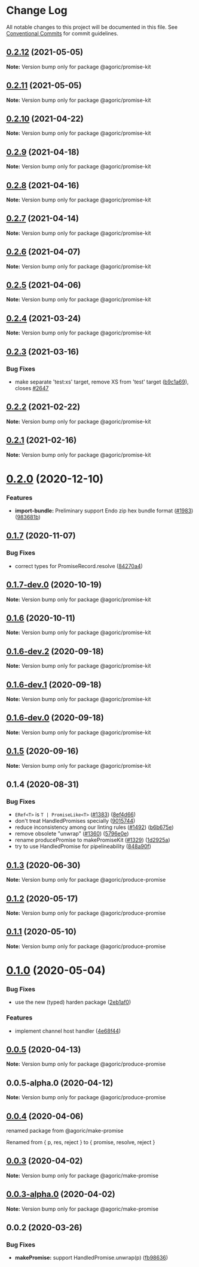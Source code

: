 # Change Log

All notable changes to this project will be documented in this file.
See [Conventional Commits](https://conventionalcommits.org) for commit guidelines.

## [0.2.12](https://github.com/Agoric/agoric-sdk/compare/@agoric/promise-kit@0.2.11...@agoric/promise-kit@0.2.12) (2021-05-05)

**Note:** Version bump only for package @agoric/promise-kit





## [0.2.11](https://github.com/Agoric/agoric-sdk/compare/@agoric/promise-kit@0.2.10...@agoric/promise-kit@0.2.11) (2021-05-05)

**Note:** Version bump only for package @agoric/promise-kit





## [0.2.10](https://github.com/Agoric/agoric-sdk/compare/@agoric/promise-kit@0.2.9...@agoric/promise-kit@0.2.10) (2021-04-22)

**Note:** Version bump only for package @agoric/promise-kit





## [0.2.9](https://github.com/Agoric/agoric-sdk/compare/@agoric/promise-kit@0.2.8...@agoric/promise-kit@0.2.9) (2021-04-18)

**Note:** Version bump only for package @agoric/promise-kit





## [0.2.8](https://github.com/Agoric/agoric-sdk/compare/@agoric/promise-kit@0.2.7...@agoric/promise-kit@0.2.8) (2021-04-16)

**Note:** Version bump only for package @agoric/promise-kit





## [0.2.7](https://github.com/Agoric/agoric-sdk/compare/@agoric/promise-kit@0.2.6...@agoric/promise-kit@0.2.7) (2021-04-14)

**Note:** Version bump only for package @agoric/promise-kit





## [0.2.6](https://github.com/Agoric/agoric-sdk/compare/@agoric/promise-kit@0.2.5...@agoric/promise-kit@0.2.6) (2021-04-07)

**Note:** Version bump only for package @agoric/promise-kit





## [0.2.5](https://github.com/Agoric/agoric-sdk/compare/@agoric/promise-kit@0.2.4...@agoric/promise-kit@0.2.5) (2021-04-06)

**Note:** Version bump only for package @agoric/promise-kit





## [0.2.4](https://github.com/Agoric/agoric-sdk/compare/@agoric/promise-kit@0.2.3...@agoric/promise-kit@0.2.4) (2021-03-24)

**Note:** Version bump only for package @agoric/promise-kit





## [0.2.3](https://github.com/Agoric/agoric-sdk/compare/@agoric/promise-kit@0.2.2...@agoric/promise-kit@0.2.3) (2021-03-16)


### Bug Fixes

* make separate 'test:xs' target, remove XS from 'test' target ([b9c1a69](https://github.com/Agoric/agoric-sdk/commit/b9c1a6987093fc8e09e8aba7acd2a1618413bac8)), closes [#2647](https://github.com/Agoric/agoric-sdk/issues/2647)





## [0.2.2](https://github.com/Agoric/agoric-sdk/compare/@agoric/promise-kit@0.2.1...@agoric/promise-kit@0.2.2) (2021-02-22)

**Note:** Version bump only for package @agoric/promise-kit





## [0.2.1](https://github.com/Agoric/agoric-sdk/compare/@agoric/promise-kit@0.2.0...@agoric/promise-kit@0.2.1) (2021-02-16)

**Note:** Version bump only for package @agoric/promise-kit





# [0.2.0](https://github.com/Agoric/agoric-sdk/compare/@agoric/promise-kit@0.1.7...@agoric/promise-kit@0.2.0) (2020-12-10)


### Features

* **import-bundle:** Preliminary support Endo zip hex bundle format ([#1983](https://github.com/Agoric/agoric-sdk/issues/1983)) ([983681b](https://github.com/Agoric/agoric-sdk/commit/983681bfc4bf512b6bd90806ed9220cd4fefc13c))





## [0.1.7](https://github.com/Agoric/agoric-sdk/compare/@agoric/promise-kit@0.1.7-dev.0...@agoric/promise-kit@0.1.7) (2020-11-07)


### Bug Fixes

* correct types for PromiseRecord.resolve ([84270a4](https://github.com/Agoric/agoric-sdk/commit/84270a4a10b17e285299126f9c7e7d2fb4a05aa1))





## [0.1.7-dev.0](https://github.com/Agoric/agoric-sdk/compare/@agoric/promise-kit@0.1.6...@agoric/promise-kit@0.1.7-dev.0) (2020-10-19)

**Note:** Version bump only for package @agoric/promise-kit





## [0.1.6](https://github.com/Agoric/agoric-sdk/compare/@agoric/promise-kit@0.1.6-dev.2...@agoric/promise-kit@0.1.6) (2020-10-11)

**Note:** Version bump only for package @agoric/promise-kit





## [0.1.6-dev.2](https://github.com/Agoric/agoric-sdk/compare/@agoric/promise-kit@0.1.6-dev.1...@agoric/promise-kit@0.1.6-dev.2) (2020-09-18)

**Note:** Version bump only for package @agoric/promise-kit





## [0.1.6-dev.1](https://github.com/Agoric/agoric-sdk/compare/@agoric/promise-kit@0.1.6-dev.0...@agoric/promise-kit@0.1.6-dev.1) (2020-09-18)

**Note:** Version bump only for package @agoric/promise-kit





## [0.1.6-dev.0](https://github.com/Agoric/agoric-sdk/compare/@agoric/promise-kit@0.1.5...@agoric/promise-kit@0.1.6-dev.0) (2020-09-18)

**Note:** Version bump only for package @agoric/promise-kit





## [0.1.5](https://github.com/Agoric/agoric-sdk/compare/@agoric/promise-kit@0.1.4...@agoric/promise-kit@0.1.5) (2020-09-16)

**Note:** Version bump only for package @agoric/promise-kit





## 0.1.4 (2020-08-31)


### Bug Fixes

* `ERef<T>` is `T | PromiseLike<T>` ([#1383](https://github.com/Agoric/agoric-sdk/issues/1383)) ([8ef4d66](https://github.com/Agoric/agoric-sdk/commit/8ef4d662dc80daf80420c0c531c2abe41517b6cd))
* don't treat HandledPromises specially ([9015744](https://github.com/Agoric/agoric-sdk/commit/9015744f9eb57467feed5619c135f99455d19f80))
* reduce inconsistency among our linting rules ([#1492](https://github.com/Agoric/agoric-sdk/issues/1492)) ([b6b675e](https://github.com/Agoric/agoric-sdk/commit/b6b675e2de110e2af19cad784a66220cab21dacf))
* remove obsolete "unwrap" ([#1360](https://github.com/Agoric/agoric-sdk/issues/1360)) ([5796e0e](https://github.com/Agoric/agoric-sdk/commit/5796e0e6f8bfd00619f725bdac4ff5743610a52f))
* rename producePromise to makePromiseKit ([#1329](https://github.com/Agoric/agoric-sdk/issues/1329)) ([1d2925a](https://github.com/Agoric/agoric-sdk/commit/1d2925ad640cce7b419751027b44737bd46a6d59))
* try to use HandledPromise for pipelineability ([848a90f](https://github.com/Agoric/agoric-sdk/commit/848a90f8d7427e2c31dc5764555da2fde42eac8d))





## [0.1.3](https://github.com/Agoric/agoric-sdk/compare/@agoric/produce-promise@0.1.2...@agoric/produce-promise@0.1.3) (2020-06-30)

**Note:** Version bump only for package @agoric/produce-promise





## [0.1.2](https://github.com/Agoric/agoric-sdk/compare/@agoric/produce-promise@0.1.1...@agoric/produce-promise@0.1.2) (2020-05-17)

**Note:** Version bump only for package @agoric/produce-promise





## [0.1.1](https://github.com/Agoric/agoric-sdk/compare/@agoric/produce-promise@0.1.0...@agoric/produce-promise@0.1.1) (2020-05-10)

**Note:** Version bump only for package @agoric/produce-promise





# [0.1.0](https://github.com/Agoric/agoric-sdk/compare/@agoric/produce-promise@0.0.5...@agoric/produce-promise@0.1.0) (2020-05-04)


### Bug Fixes

* use the new (typed) harden package ([2eb1af0](https://github.com/Agoric/agoric-sdk/commit/2eb1af08fe3967629a3ce165752fd501a5c85a96))


### Features

* implement channel host handler ([4e68f44](https://github.com/Agoric/agoric-sdk/commit/4e68f441b46d70dee481387ab96e88f1e0b69bfa))





## [0.0.5](https://github.com/Agoric/agoric-sdk/compare/@agoric/produce-promise@0.0.5-alpha.0...@agoric/produce-promise@0.0.5) (2020-04-13)

**Note:** Version bump only for package @agoric/produce-promise





## 0.0.5-alpha.0 (2020-04-12)

**Note:** Version bump only for package @agoric/produce-promise





## [0.0.4](https://github.com/Agoric/agoric-sdk/compare/@agoric/make-promise@0.0.3-alpha.0...@agoric/produce-promise@0.0.3) (2020-04-06)

renamed package from @agoric/make-promise

Renamed from { p, res, reject } to { promise, resolve, reject }

## [0.0.3](https://github.com/Agoric/agoric-sdk/compare/@agoric/make-promise@0.0.3-alpha.0...@agoric/make-promise@0.0.3) (2020-04-02)

**Note:** Version bump only for package @agoric/make-promise





## [0.0.3-alpha.0](https://github.com/Agoric/agoric-sdk/compare/@agoric/make-promise@0.0.2...@agoric/make-promise@0.0.3-alpha.0) (2020-04-02)

**Note:** Version bump only for package @agoric/make-promise





## 0.0.2 (2020-03-26)


### Bug Fixes

* **makePromise:** support HandledPromise.unwrap(p) ([fb98636](https://github.com/Agoric/agoric-sdk/commit/fb98636864583e222f67087cbbe487bcfd74a772))
